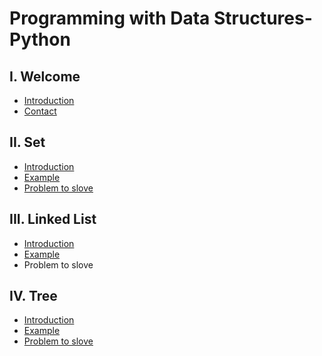 # Programming with Data Structures-Python
## I. Welcome
* [Introduction](0-welcome.md)
* [Contact](LL/contact.md)
## II. Set
* [Introduction](1-set.md)
* [Example]()
* [Problem to slove]()
## III. Linked List
* [Introduction](2-linklist.md)
* [Example]()
* Problem to slove
## IV. Tree
* [Introduction](3-tree.md)
* [Example]()
* [Problem to slove]()
